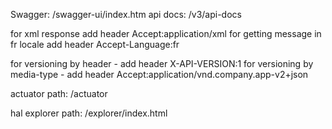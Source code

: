 Swagger: /swagger-ui/index.htm
api docs: /v3/api-docs

for xml response add header Accept:application/xml
for getting message in fr locale add header Accept-Language:fr

for versioning by header - add header X-API-VERSION:1
for versioning by media-type - add header Accept:application/vnd.company.app-v2+json

actuator path: /actuator

hal explorer path: /explorer/index.html